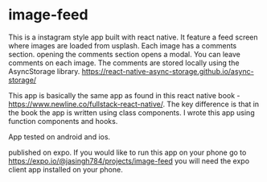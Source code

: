 # image-feed

This is a instagram style app built with react native. It feature a feed screen where images are loaded from usplash. 
Each image has a comments section. opening the comments section opens a modal. You can leave comments on each image. The comments are 
stored locally using the AsyncStorage library. https://react-native-async-storage.github.io/async-storage/

This app is basically the same app as found in this react native book - https://www.newline.co/fullstack-react-native/.
The key difference is that in the book the app is written using class components. I wrote this app using function components and 
hooks. 

App tested on android and ios. 

published on expo. If you would like to run this app on your phone go to https://expo.io/@jasingh784/projects/image-feed
you will need the expo client app installed on your phone.
